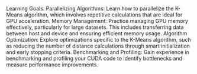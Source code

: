 Learning Goals:
Parallelizing Algorithms: Learn how to parallelize the K-Means algorithm, which involves repetitive calculations that are ideal for GPU acceleration.
Memory Management: Practice managing GPU memory effectively, particularly for large datasets. This includes transferring data between host and device and ensuring efficient memory usage.
Algorithm Optimization: Explore optimizations specific to the K-Means algorithm, such as reducing the number of distance calculations through smart initialization and early stopping criteria.
Benchmarking and Profiling: Gain experience in benchmarking and profiling your CUDA code to identify bottlenecks and measure performance improvements.
